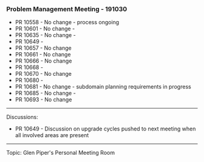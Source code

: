 
### Problem Management Meeting - 191030

* PR 10558 - No change - process ongoing
* PR 10601 - No change - 
* PR 10635 - No change - 
* PR 10649 - 
* PR 10657 - No change
* PR 10661 - No change
* PR 10666 - No change
* PR 10668 - 
* PR 10670 - No change
* PR 10680 - 
* PR 10681 - No change - subdomain planning requirements in progress
* PR 10685 - No change - 
* PR 10693 - No change

---- 
Discussions:

- PR 10649 - Discussion on upgrade cycles pushed to next meeting when all involved areas are present

---- 
Topic: Glen Piper's Personal Meeting Room



